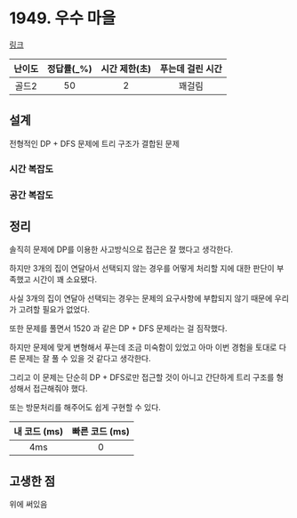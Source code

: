 # 1949. 우수 마을

[링크](https://www.acmicpc.net/problem/1949)

| 난이도 | 정답률(\_%) | 시간 제한(초) | 푸는데 걸린 시간 |
| :----: | :---------: | :-----------: | :--------------: |
|    골드2    |      50       |        2       |        꽤걸림          |

## 설계

전형적인 DP + DFS 문제에 트리 구조가 결합된 문제

### 시간 복잡도

### 공간 복잡도

## 정리

솔직히 문제에 DP를 이용한 사고방식으로 접근은 잘 했다고 생각한다.

하지만 3개의 집이 연달아서 선택되지 않는 경우를 어떻게 처리할 지에 대한 판단이 부족했고 시간이 꽤 소요됐다. 

사실 3개의 집이 연달아 선택되는 경우는 문제의 요구사항에 부합되지 않기 때문에 우리가 고려할 필요가 없었다.

또한 문제를 풀면서 1520 과 같은 DP + DFS 문제라는 걸 짐작했다.

하지만 문제에 맞게 변형해서 푸는데 조금 미숙함이 있었고 아마 이번 경험을 토대로 다른 문제는 잘 풀 수 있을 것 같다고 생각한다.

그리고 이 문제는 단순히 DP + DFS로만 접근할 것이 아니고 간단하게 트리 구조를 형성해서 접근해줘야 했다.

또는 방문처리를 해주어도 쉽게 구현할 수 있다.

| 내 코드 (ms) | 빠른 코드 (ms) |
| :----------: | :------------: |
|       4ms       |        0        |

## 고생한 점
 
위에 써있음
